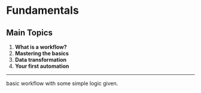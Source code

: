 # Fundamentals

## Main Topics

1. **What is a workflow?**
2. **Mastering the basics**
3. **Data transformation**
4. **Your first automation**

---

basic workflow with some simple logic given. 